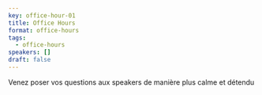 ```yaml
---
key: office-hour-01
title: Office Hours
format: office-hours
tags:
  - office-hours
speakers: []
draft: false
---
```

Venez poser vos questions aux speakers de manière plus calme et détendu